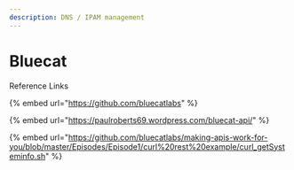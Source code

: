```yaml
---
description: DNS / IPAM management
---
```


# Bluecat

Reference Links

{% embed url="https://github.com/bluecatlabs" %}

{% embed url="https://paulroberts69.wordpress.com/bluecat-api/" %}

{% embed url="https://github.com/bluecatlabs/making-apis-work-for-you/blob/master/Episodes/Episode1/curl%20rest%20example/curl_getSysteminfo.sh" %}

